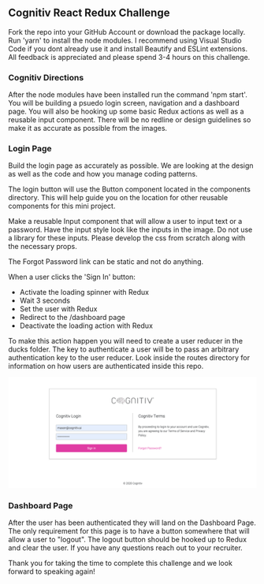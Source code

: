 ## Cognitiv React Redux Challenge

Fork the repo into your GitHub Account or download the package locally. Run 'yarn' to install the node modules. I recommend using Visual Studio Code if you dont already use it and install Beautify and ESLint extensions. All feedback is appreciated and please spend 3-4 hours on this challenge.

### Cognitiv Directions

After the node modules have been installed run the command 'npm start'. You will be building a psuedo login screen, navigation and a dashboard page. You will also be hooking up some basic Redux actions as well as a reusable input component. There will be no redline or design guidelines so make it as accurate as possible from the images.

### Login Page

Build the login page as accurately as possible. We are looking at the design as well as the code and how you manage coding patterns.

The login button will use the Button component located in the components directory. This will help guide you on the location for other reusable components for this mini project.

Make a reusable Input component that will allow a user to input text or a password. Have the input style look like the inputs in the image. Do not use a library for these inputs. Please develop the css from scratch along with the necessary props.

The Forgot Password link can be static and not do anything.

When a user clicks the 'Sign In' button:
- Activate the loading spinner with Redux
- Wait 3 seconds
- Set the user with Redux
- Redirect to the /dashboard page
- Deactivate the loading action with Redux

To make this action happen you will need to create a user reducer in the ducks folder. The key to authenticate a user will be to pass an arbitrary authentication key to the user reducer. Look inside the routes directory for information on how users are authenticated inside this repo.

![](public/LoginPage.png)

### Dashboard Page

After the user has been authenticated they will land on the Dashboard Page. The only requirement for this page is to have a button somewhere that will allow a user to "logout". The logout button should be hooked up to Redux and clear the user. If you have any questions reach out to your recruiter.

Thank you for taking the time to complete this challenge and we look forward to speaking again!